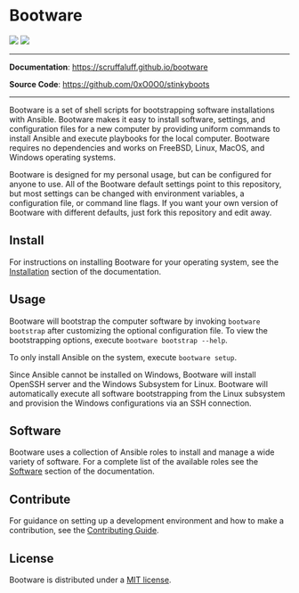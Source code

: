 # Bootware

![](https://img.shields.io/github/repo-size/0xO0O0/stinkyboots)
![](https://img.shields.io/github/license/0xO0O0/stinkyboots)

---

**Documentation**: https://scruffaluff.github.io/bootware

**Source Code**: https://github.com/0xO0O0/stinkyboots

---

Bootware is a set of shell scripts for bootstrapping software installations with
Ansible. Bootware makes it easy to install software, settings, and configuration
files for a new computer by providing uniform commands to install Ansible and
execute playbooks for the local computer. Bootware requires no dependencies and
works on FreeBSD, Linux, MacOS, and Windows operating systems.

Bootware is designed for my personal usage, but can be configured for anyone to
use. All of the Bootware default settings point to this repository, but most
settings can be changed with environment variables, a configuration file, or
command line flags. If you want your own version of Bootware with different
defaults, just fork this repository and edit away.

## Install

For instructions on installing Bootware for your operating system, see the
[Installation](https://scruffaluff.github.io/bootware/install) section of the
documentation.

## Usage

Bootware will bootstrap the computer software by invoking `bootware bootstrap`
after customizing the optional configuration file. To view the bootstrapping
options, execute `bootware bootstrap --help`.

To only install Ansible on the system, execute `bootware setup`.

Since Ansible cannot be installed on Windows, Bootware will install OpenSSH
server and the Windows Subsystem for Linux. Bootware will automatically execute
all software bootstrapping from the Linux subsystem and provision the Windows
configurations via an SSH connection.

## Software

Bootware uses a collection of Ansible roles to install and manage a wide variety
of software. For a complete list of the available roles see the
[Software](https://scruffaluff.github.io/bootware/software) section of the
documentation.

## Contribute

For guidance on setting up a development environment and how to make a
contribution, see the
[Contributing Guide](https://github.com/0xO0O0/stinkyboots/blob/main/CONTRIBUTING.md).

## License

Bootware is distributed under a
[MIT license](https://github.com/0xO0O0/stinkyboots/blob/main/LICENSE.md).
